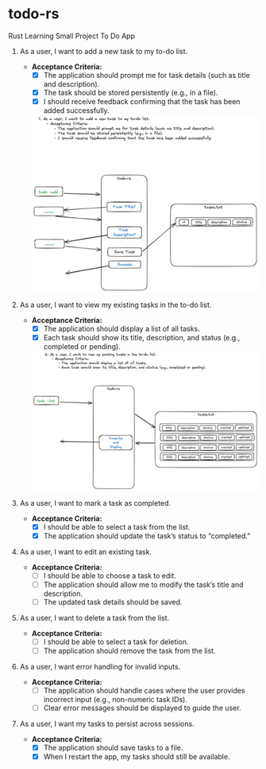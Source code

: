 # todo-rs
Rust Learning Small Project To Do App


1. As a user, I want to add a new task to my to-do list.
    - **Acceptance Criteria:**
        - [x] The application should prompt me for task details (such as title and description).
        - [x] The task should be stored persistently (e.g., in a file).
        - [x] I should receive feedback confirming that the task has been added successfully.

        ![TODO-US1](./images/ToDo-US1.png)

2. As a user, I want to view my existing tasks in the to-do list.
    - **Acceptance Criteria:**
        - [x] The application should display a list of all tasks.
        - [x] Each task should show its title, description, and status (e.g., completed or pending).

        ![TODO-US2](./images/ToDo-US2.png)

3. As a user, I want to mark a task as completed.
    - **Acceptance Criteria:**
        - [x] I should be able to select a task from the list.
        - [x] The application should update the task’s status to “completed.”

4. As a user, I want to edit an existing task.
    - **Acceptance Criteria:**
        - [ ] I should be able to choose a task to edit.
        - [ ] The application should allow me to modify the task’s title and description.
        - [ ] The updated task details should be saved.

5. As a user, I want to delete a task from the list.
    - **Acceptance Criteria:**
        - [ ] I should be able to select a task for deletion.
        - [ ] The application should remove the task from the list.

6. As a user, I want error handling for invalid inputs.
    - **Acceptance Criteria:**
        - [ ] The application should handle cases where the user provides incorrect input (e.g., non-numeric task IDs).
        - [ ] Clear error messages should be displayed to guide the user.

7. As a user, I want my tasks to persist across sessions.
    - **Acceptance Criteria:**
        - [x] The application should save tasks to a file.
        - [x] When I restart the app, my tasks should still be available.